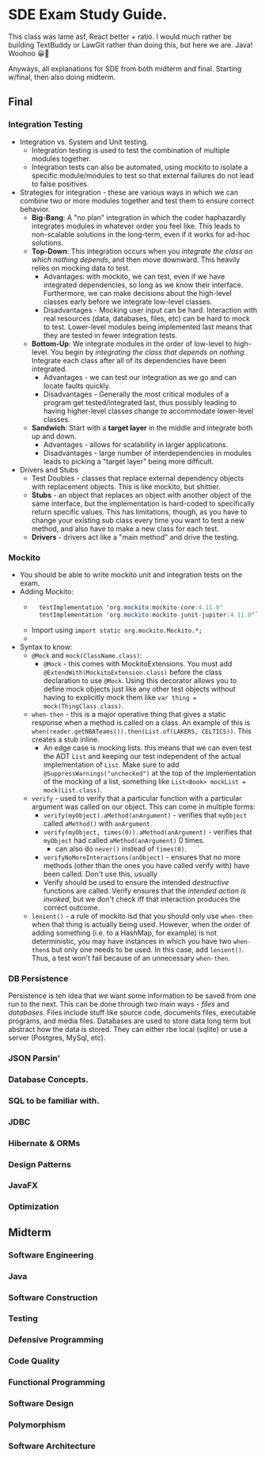 # SDE Exam Study Guide.

This class was lame asf, React better + ratio. I would much rather be building TextBuddy or LawGit rather than doing this, but here we are. Java! Woohoo 😀🔫

Anyways, all explanations for SDE from both midterm and final. Starting w/final, then also doing midterm.

## Final

### Integration Testing

* Integration vs. System and Unit testing.
    * Integration testing is used to test the combination of multiple modules together. 
    * Integration tests can also be automated, using mockito to isolate a specific module/modules to test so that external failures do not lead to false positives.
* Strategies for integration - these are various ways in which we can combine two or more modules together and test them to ensure correct behavior.
    * **Big-Bang**: A "no plan" integration in which the coder haphazardly integrates modules in whatever order you feel like. This leads to non-scalable solutions in the long-term, even if it works for ad-hoc solutions. 
    * **Top-Down**: This integration occurs when you _integrate the class on which nothing depends_, and then move downward. This heavily relies on mocking data to test. 
        * Advantages: with mockito, we can test, even if we have integrated dependencies, so long as we know their interface. Furthermore, we can make decisions about the high-level classes early before we integrate low-level classes. 
        * Disadvantages - Mocking user input can be hard. Interaction with real resources (data, databases, files, etc) can be hard to mock to test. Lower-level modules being implemented last means that they are tested in fewer integration tests. 
    * **Bottom-Up**: We integrate modules in the order of low-level to high-level. You begin by _integrating the class that depends on nothing_. Integrate each class after all of its dependencies have been integrated. 
        * Advantages - we can test our integration as we go and can locate faults quickly. 
        * Disadvantages - Generally the most critical modules of a program get tested/integrated last, thus possibly leading to having higher-level classes change to accommodate lower-level classes. 
    * **Sandwich**: Start with a **target layer** in the middle and integrate both up and down. 
        * Advantages - allows for scalability in larger applications. 
        * Disadvantages - large number of interdependencies in modules leads to picking a "target layer" being more difficult. 
* Drivers and Stubs
    * Test Doubles - classes that replace external dependency objects with replacement objects. This is like mockito, but shittier.
    * **Stubs** - an object that replaces an object with another object of the same interface, but the implementation is hard-coded to specifically return specific values. This has limitations, though, as you have to change your existing sub class every time you want to test a new method, and also have to make a new class for each test. 
    * **Drivers** - drivers act like a "main method" and drive the testing.

### Mockito

* You should be able to write mockito unit and integration tests on the exam. 
* Adding Mockito:
    * ```java
        testImplementation 'org.mockito:mockito-core:4.11.0'
        testImplementation 'org.mockito:mockito-junit-jupiter:4.11.0'```
    * Import using `import static org.mockito.Mockito.*;`
    * 
* Syntax to know:
    * `@Mock` and `mock(ClassName.class)`:
        * `@Mock` - this comes with MockitoExtensions. You must add `@ExtendWith(MockitoExtension.class)` before the class declaration to use `@Mock`. Using this decorator allows you to define mock objects just like any other test objects without having to explicitly mock them like `var thing = mock(ThingClass.class)`. 
    * `when-then` - this is a major operative thing that gives a static response when a method is called on a class. An example of this is `when(reader.getNBATeams()).then(List.of(LAKERS, CELTICS))`. This creates a stub inline.
        * An edge case is mocking lists. this means that we can even test the ADT `List` and keeping our test independent of the actual implementation of `List`. Make sure to add `@SuppressWarnings("unchecked")` at the top of the implementation of the mocking of a list, something like `List<Book> mockList = mock(List.class)`. 
    * `verify` - used to verify that a particular function with a particular argument was called on our object. This can come in multiple forms:
        * `verify(myObject).aMethod(anArgument)` - verifies that `myObject` called `aMethod()` with `anArgument`.
        * `verify(myObject, times(0)).aMethod(anArgument)` - verifies that `myObject` had called `aMethod(anArgument)` 0 times.
            * can also do `never()` instead of `times(0)`. 
        * `verifyNoMoreInteractions(anObject)` - ensures that no more methods (other than the ones you have called verify with) have been called. Don't use this, usually
        * Verify should be used to ensure the intended _destructive_ functions are called. Verify ensures that the _intended action is invoked_, but we don't check iff that interaction produces the correct outcome.
    * `lenient()` - a rule of mockito isd that you should only use `when-then` when that thing is actually being used. However, when the order of adding something (i.e. to a HashMap, for example) is not deterministic, you may have instances in which you have two `when-then`s but only one needs to be used. In this case, add `lenient()`. Thus, a test won't fail because of an unnecessary `when-then`. 

### DB Persistence

Persistence is teh idea that we want some information to be saved from one run to the next. This can be done through two main ways - _files_ and _databases_. Files include stuff like source code, documents files, executable programs, and media files. Databases are used to store data long term but abstract how the data is stored. They can either rbe local (sqlite) or use a server (Postgres, MySql, etc). 

### JSON Parsin'

### Database Concepts.

### SQL to be familiar with.

### JDBC

### Hibernate & ORMs

### Design Patterns

### JavaFX

### Optimization

## Midterm

### Software Engineering

### Java

### Software Construction

### Testing

### Defensive Programming

### Code Quality

### Functional Programming

### Software Design

### Polymorphism

### Software Architecture



